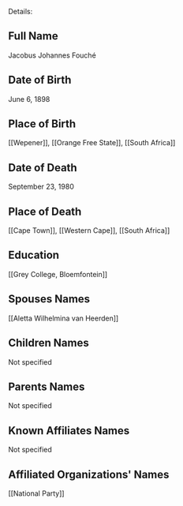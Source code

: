 Details: 

## Full Name
Jacobus Johannes Fouché

## Date of Birth
June 6, 1898

## Place of Birth
[[Wepener]], [[Orange Free State]], [[South Africa]]

## Date of Death
September 23, 1980

## Place of Death
[[Cape Town]], [[Western Cape]], [[South Africa]]

## Education
[[Grey College, Bloemfontein]]

## Spouses Names
[[Aletta Wilhelmina van Heerden]]

## Children Names
Not specified

## Parents Names
Not specified

## Known Affiliates Names
Not specified

## Affiliated Organizations' Names
[[National Party]]

